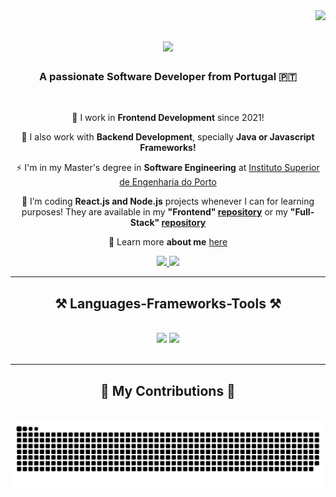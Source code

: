 <img align="right" src="https://visitor-badge.laobi.icu/badge?page_id=IreneCanelas.IreneCanelas" />

<h1 align="center">
    <img src="https://readme-typing-svg.herokuapp.com/?font=Righteous&color=E6D7FF&size=35&center=true&vCenter=true&width=500&height=70&duration=4000&lines=Hi+There!+👋;+I'm+Irene+Canelas!;" />
</h1>

<h3 align="center">A passionate Software Developer from Portugal 🇵🇹</h3>

<br/>

<div align="center">
 
 🔭 I work in **Frontend Development** since 2021!

 🔭 I also work with **Backend Development**, specially **Java or Javascript Frameworks!**

 ⚡ I'm in my Master's degree in **Software Engineering** at [Instituto Superior de Engenharia do Porto](https://www.isep.ipp.pt/Course/Course/87)
 
 🌱 I’m coding **React.js and Node.js** projects whenever I can for learning purposes! They are available in my **"Frontend" [repository](https://github.com/IreneCanelas/Frontend)** or my **"Full-Stack" [repository](https://github.com/IreneCanelas/FullStack)**

💬 Learn more **about me** [here](https://www.linkedin.com/in/ireneccanelas/)

 </div>
 
<div align="center"> 
  <a href="mailto:irenecanelas10@gmail.com">
    <img src="https://img.shields.io/badge/Gmail-333333?style=for-the-badge&logo=gmail&logoColor=red" />
  </a>
  <a href="https://linkedin.com/in/ireneccanelas" target="_blank">
    <img src="https://img.shields.io/badge/LinkedIn-0077B5?style=for-the-badge&logo=linkedin&logoColor=white" target="_blank" />
  </a>
</div>

 <hr/>
 
<h2 align="center">⚒️ Languages-Frameworks-Tools ⚒️</h2>
<br/>
<div align="center">
    <img src="https://skillicons.dev/icons?i=javascript,typescript,angular,react,mysql,html,css,vscode,bitbucket,figma" />
    <img src="https://skillicons.dev/icons?i=java,maven,nodejs,python,jenkins" /><br>
</div>

<br/>
<hr/>

<div align="center">
  <h2>🐍 My Contributions 🐍</h2>
  <br>
  <img alt="snake eating my contributions" src="https://raw.githubusercontent.com/IreneCanelas/IreneCanelas/output/github-contribution-grid-snake.svg" />
  
  <br/><br/><br/>
</div>
